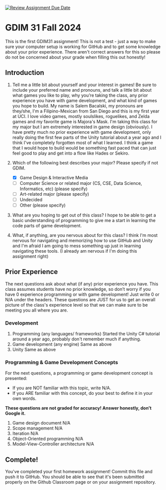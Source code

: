 [![Review Assignment Due Date](https://classroom.github.com/assets/deadline-readme-button-22041afd0340ce965d47ae6ef1cefeee28c7c493a6346c4f15d667ab976d596c.svg)](https://classroom.github.com/a/POQdLnh2)
# GDIM 31 Fall 2024

This is the first GDIM31 assignment! This is not a test - just a way to make sure your computer setup is working for GitHub and to get some knowledge about your prior experience. There aren't correct answers for this so please do not be concerned about your grade when filling this out honestly!

## Introduction

1. Tell me a little bit about yourself and your interest in games! Be sure to include your preferred name and pronouns, and talk a little bit about what games you like to play, why you’re taking the class, any prior experience you have with game development, and what kind of games you hope to build.
My name is Salem Bacalski, my pronouns are they/she, I'm a Filipino-Mexican from San Diego and this is my first year at UCI. I love video games, mostly soulslikes, roguelikes, and Zelda games and my favorite game is Majora's Mask. I'm taking this class for my major but I am extremely interested in game design (obviously). I have pretty much no prior experience with game development, only really doing the first few parts of the Unity tutorial about a year ago and I think I've completely forgotten most of what I learned. I think a game that I would hope to build would be something fast paced that can just feel good to play and get into a flow like Hades or Sekiro.

2. Which of the following best describes your major? Please specify if not GDIM.  

    - [X] Game Design & Interactive Media
    - [ ] Computer Science or related major (CS, CSE, Data Science, Informatics, etc) (please specify)
    - [ ] Art-related major (please specify)
    - [ ] Undecided
    - [ ] Other (please specify)

3. What are you hoping to get out of this class?
I hope to be able to get a basic understanding of programming to give me a start in learning the code parts of game development.

4. What, if anything, are you nervous about for this class?
I think I'm most nervous for navigating and memorizing how to use GitHub and Unity and I'm afraid I am going to mess something up just in learning navigating these tools. (I already am nervous if I'm doing this assignment right)

## Prior Experience

The next questions ask about what (if any) prior experience you have. This class assumes students have no prior knowledge, so don’t worry if you have 0 experience programming or with game development! Just write 0 or N/A under the headers. These questions are JUST for us to get an overall picture of the class's experience level so that we can make sure to be meeting you all where you are.

### Development

1. Programming (any languages/ frameworks)
Started the Unity C# tutorial around a year ago, probably don't remember much if anything.
2. Game development (any engine)
Same as above
3. Unity
Same as above
### Programming & Game Development Concepts

For the next questions, a programming or game development concept is presented:

 - If you are NOT familiar with this topic, write N/A.
 - If you ARE familiar with this concept, do your best to define it in your own words.

**These questions are not graded for accuracy! Answer honestly, don’t Google it.**

1. Game design document
N/A
2. Scope management
N/A
3. Iteration
N/A
4. Object-Oriented programming
N/A
5. Model-View-Controller architecture
N/A
## Complete!

You've completed your first homework assignment! Commit this file and push it to GitHub. You should be able to see that it's been submitted properly on the Github Classroom page or on your assignment repository.
